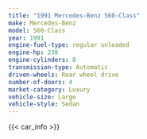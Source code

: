 ```yaml
---
title: "1991 Mercedes-Benz 560-Class"
make: Mercedes-Benz
model: 560-Class
year: 1991
engine-fuel-type: regular unleaded
engine-hp: 238
engine-cylinders: 8
transmission-type: Automatic
driven-wheels: Rear wheel drive
number-of-doors: 4
market-category: Luxury
vehicle-size: Large
vehicle-style: Sedan
---
```


{{< car_info >}}
